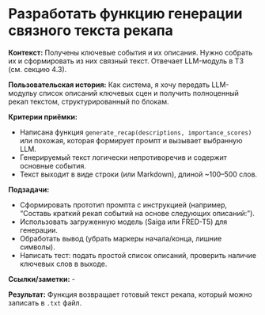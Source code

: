 # **Разработать функцию генерации связного текста рекапа**

**Контекст:** Получены ключевые события и их описания. Нужно собрать их и сформировать из них связный текст. Отвечает LLM-модуль в ТЗ (см. секцию 4.3).


**Пользовательская история:** Как система, я хочу передать LLM-модульу список описаний ключевых сцен и получить полноценный рекап текстом, структурированный по блокам.


**Критерии приёмки:**
- Написана функция `generate_recap(descriptions, importance_scores)` или похожая, которая формирует промпт и вызывает выбранную LLM.
- Генерируемый текст логически непротиворечив и содержит основные события.
- Текст выходит в виде строки (или Markdown), длиной ~100–500 слов.


**Подзадачи:**
- Сформировать прототип промпта с инструкцией (например, “Составь краткий рекап событий на основе следующих описаний:”).
- Использовать загруженную модель (Saiga или FRED-T5) для генерации.
- Обработать вывод (убрать маркеры начала/конца, лишние символы).
- Написать тест: подать простой список описаний, проверить наличие ключевых слов в выходе.


**Ссылки/заметки:** -

**Результат:** Функция возвращает готовый текст рекапа, который можно записать в `.txt` файл.
